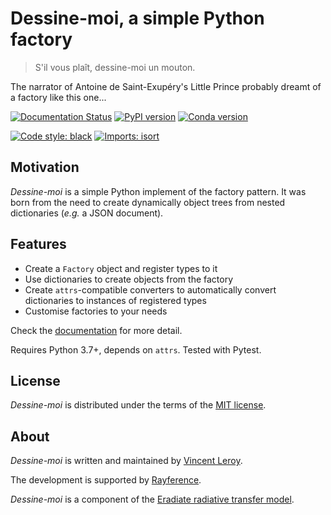 # Dessine-moi, a simple Python factory

> S'il vous plaît, dessine-moi un mouton.

The narrator of Antoine de Saint-Exupéry's Little Prince probably dreamt of a factory like this one...

[![Documentation Status](https://img.shields.io/readthedocs/dessinemoi?style=flat-square)](https://dessinemoi.readthedocs.io)
[![PyPI version](https://img.shields.io/pypi/v/dessinemoi?color=blue&style=flat-square)](https://pypi.org/project/dessinemoi)
[![Conda version](https://img.shields.io/conda/v/eradiate/dessinemoi?color=blue&style=flat-square)](https://anaconda.org/eradiate/dessinemoi)

[![Code style: black](https://img.shields.io/badge/code%20style-black-black?style=flat-square)](https://black.readthedocs.io)
[![Imports: isort](https://img.shields.io/badge/%20imports-isort-blue?style=flat-square&labelColor=orange)](https://pycqa.github.io/isort)

## Motivation

*Dessine-moi* is a simple Python implement of the factory pattern. It was born from the need to create dynamically object trees from nested dictionaries (*e.g.* a JSON document).  

## Features

- Create a `Factory` object and register types to it
- Use dictionaries to create objects from the factory
- Create `attrs`-compatible converters to automatically convert dictionaries to instances of registered types
- Customise factories to your needs

Check the [documentation](https://dessinemoi.readthedocs.io) for more detail.

Requires Python 3.7+, depends on `attrs`. Tested with Pytest.

## License

*Dessine-moi* is distributed under the terms of the
[MIT license](https://choosealicense.com/licenses/mit/).

## About

*Dessine-moi* is written and maintained by [Vincent Leroy](https://github.com/leroyvn).

The development is supported by [Rayference](https://www.rayference.eu).

*Dessine-moi* is a component of the
[Eradiate radiative transfer model](https://www.eradiate.eu).
